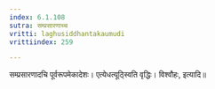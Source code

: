 ```yaml
---
index: 6.1.108
sutra: सम्प्रसारणाच्च
vritti: laghusiddhantakaumudi
vrittiindex: 259

---
```

सम्प्रसारणादचि पूर्वरूपमेकादेशः। एत्येधत्यूठ्स्विति वृद्धिः। विश्वौहः, इत्यादि॥